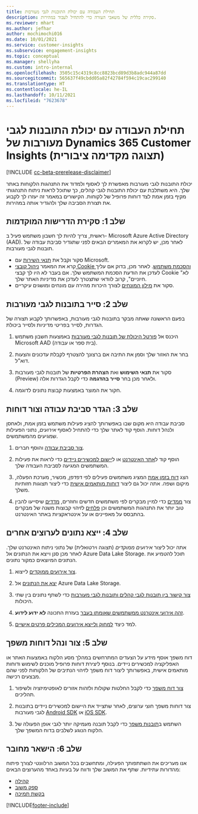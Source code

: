 ```yaml
---
title: תחילת העבודה עם יכולת התובנות לגבי מעורבות
description: סקירה כללית של משאבי העזרה כדי להתחיל לעבוד במהירות.
ms.reviewer: mhart
ms.author: jefhar
author: mochimochi016
ms.date: 10/01/2021
ms.service: customer-insights
ms.subservice: engagement-insights
ms.topic: conceptual
ms.manager: shellyha
ms.custom: intro-internal
ms.openlocfilehash: 3505c15c4319c8cc8823bcd89d3b8adc944a87dd
ms.sourcegitcommit: 565637f49cbdd05a82f42784f594c19cac299140
ms.translationtype: HT
ms.contentlocale: he-IL
ms.lasthandoff: 10/11/2021
ms.locfileid: "7623678"
---
```

# <a name="get-started-with-dynamics-365-customer-insights-engagement-insights-capability-public-preview"></a>תחילת העבודה עם יכולת התובנות לגבי מעורבות של Dynamics 365 Customer Insights (תצוגה מקדימה ציבורית)

[!INCLUDE [cc-beta-prerelease-disclaimer](includes/cc-beta-prerelease-disclaimer.md)]

יכולת התובנות לגבי מעורבות מאפשרת לך לאסוף ולמדוד את התנהגות הלקוחות באתר שלך. היא משתלבת עם יכולת התובנות לגבי קהלים, כך שתוכל לראות ניתוח התנהגותי מקיף בזמן אמת לצד דוחות פרופיל של לקוחות. הקישורים במאמר זה יעזרו לך לקבוע את תצורת הסביבה שלך ולהגדיר אותה במהירות.

## <a name="step-1-review-prerequisites"></a>שלב 1: סקירת הדרישות המוקדמות

ראשית, צריך להיות לך חשבון משתמש פעיל ב- Microsoft Azure Active Directory (AAD). לאחר מכן, יש לקרוא את המאמרים הבאים לפני שתגדיר סביבת עבודה של תובנות לגבי מעורבות.

- סקור וקבל את [תנאי השירות](terms-of-service.md) עם Microsoft.  
- קרא את המאמר [ניהול קובצי Cookie והסכמת משתמש](user-consent-storage.md). לאחר מכן, בדוק אם עליך לעדכן את הודעת הסכמת המשתמש שלך. אם בעבר לא היו לך קבצי Cookie "לא חיוניים", קרוב לוודאי שתצטרך לעדכן את מדיניות האתר שלך.
- סקור את [מילון המונחים](glossary.md) לצורך היכרות מהירה עם מונחים ומושגים עיקריים.

## <a name="step-2-explore-engagement-insights"></a>שלב 2: סייר בתובנות לגבי מעורבות

בפעם הראשונה שאתה מבקר בתובנות לגבי מעורבות, באפשרותך לקבוע תצורה של הגדרות, לסייר בפריטי מדיניות ולסייר ביכולת.

1. היכנס אל [פורטל היכולת של תובנות לגבי מעורבות](https://home.ci.ai.dynamics.com/app/engagement-insights) באמצעות חשבון משתמש Microsoft AAD (בית ספר או עבודה).

1. בחר את האזור שלך וסמן את התיבה אם ברצונך להצטרף לקבלת עדכונים והצעות דוא"ל.

1. סקור את **תנאי השימוש** ואת **הצהרת הפרטיות** של תובנות לגבי מעורבות (Preview) ולאחר מכן בחר **סייר בהדגמה** כדי לקבל הגדרות אלה.

1. חקור את המוצר באמצעות קבוצת נתונים לדוגמה.

##  <a name="step-3-set-up-a-workspace-and-create-reports"></a>שלב 3: הגדר סביבת עבודה וצור דוחות

סביבת עבודה היא מקום שבו באפשרותך להציג פעילות משתמש בזמן אמת, ולאחסן ולנהל דוחות. הוסף קוד לאתר שלך כדי להתחיל לאסוף *אירועים*, נתוני הפעילות שמגיעים מהמשתמשים.

1. [צור סביבת עבודה](create-workspace.md) והוסף חברים.

1. הוסף קוד ל[אתר האינטרנט](instrument-website.md) או ל[יישום למכשירים ניידים](developer-resources.md#capture-events-from-mobile-apps) כדי לראות את פעילות המשתמשים המגיעה לסביבת העבודה שלך.

1. הצג [דוח בזמן אמת](view-reports.md) המציג משתמשים פעילים לפי דפדפן, מכשיר, מערכת הפעלה, מיקום ושפה. אתה יכול גם ליצור [דוחות מותאמים אישית](custom-reports.md) כדי ליצור תצוגות חזותיות משלך.

1. צור [ממדים](dimensions.md) כדי למיין מבקרים לפי משתמשים חדשים וחוזרים, [מדדים](metrics.md) שיסייעו להבין טוב יותר את התנהגות המשתמשים וכן [פלחים](segments.md) לזיהוי קבוצות משנה של מבקרים בהתבסס על מאפיינים או על אינטראקציות באתר האינטרנט.
    
## <a name="step-4-export-data-to-other-channels"></a>שלב 4: ייצא נתונים לערוצים אחרים

אתה יכול ליצור *אירועים ממוקדים* (תצוגה וירטואלית) של נתוני ניתוח האינטרנט שלך. לאחר מכן סנן וייצא את הנתונים אל Azure Data Lake Storage. תוכל להטמיע את הנתונים המיוצאים כמקור נתונים.

1. [צור אירועים ממוקדים](refined-events.md) לייצוא.

1. [יצא את הנתונים](export-events.md) אל Azure Data Lake Storage.

1. [צור קישור בין תובנות לגבי קהלים ותובנות לגבי מעורבות](integrate-audience-insights-engagement-insights.md) כדי לשתף נתונים בין שתי היכולות.

1. [זהה אירועי אינטרנט ממשתמשים שאומתו בעבר](unknown-to-known.md) בעזרת התכונה **לא ידוע לידוע**.

1. למד כיצד [למחוק ולייצא אירועים המכילים פרטים אישיים](delete-export-personal-data.md).

## <a name="step-5-create-and-manage-funnel-reports"></a>שלב 5: צור ונהל דוחות משפך

דוח משפך אוסף מידע על הצעדים המתרחשים במהלך מסע הלקוח באמצעות האתר או האפליקציה למכשירים ניידים. בנוסף ליצירת דוחות פרופיל מוכנים לשימוש ודוחות מותאמים אישית, באפשרותך ליצור דוח משפך לזיהוי הנתיבים של הלקוחות לפני שהם מבצעים רכישה. 

1. [צור דוח משפך](funnel-reports.md) כדי לקבל החלטות שקולות ולזהות אזורים לאופטימיזציה ולשיפור תהליכים.

1. צור דוחות משפך חוצי ערוצים, לאחר שתצייד את היישום למכשירים ניידים בתובנות לגבי מעורבות [Android SDK](get-started-android.md) או [iOS SDK](get-started-ios.md).

1. השתמש ב[תובנות משפך](funnel-reports.md#funnel-insights) כדי לקבל תובנה מעמיקה יותר לגבי אופן הפעולה של הלקוח הנוגע לשלבים בדוח המשפך שלך.
 
## <a name="step-6-stay-connected"></a>שלב 6: הישאר מחובר

אנו מעריכים את השתתפותך הפעילה, ומתחשבים בכל המשוב הרלוונטי לצורך פיתוח מהדורות עתידיות. שתף את המשוב שלך ודווח על בעיות באחד מהערוצים הבאים:
- [קהילה](https://go.microsoft.com/fwlink/?linkid=2141648)
- [ספק משוב](https://go.microsoft.com/fwlink/?linkid=2143222)
- [בקשת תמיכה](https://go.microsoft.com/fwlink/?linkid=2145734) 


[!INCLUDE[footer-include](../includes/footer-banner.md)]
